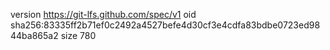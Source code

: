 version https://git-lfs.github.com/spec/v1
oid sha256:83335ff2b71ef0c2492a4527befe4d30cf3e4cdfa83bdbe0723ed9844ba865a2
size 780
